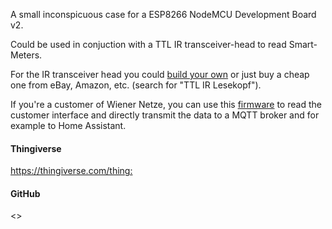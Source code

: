 A small inconspicuous case for a ESP8266 NodeMCU Development Board v2.

Could be used in conjuction with a TTL IR transceiver-head to read Smart-Meters.

For the IR transceiver head you could [build your own](https://wiki.volkszaehler.org/hardware/controllers/ir-schreib-lesekopf-ttl-ausgang) or just buy a cheap one from eBay, Amazon, etc. (search for "TTL IR Lesekopf").

If you're a customer of Wiener Netze, you can use this [firmware](https://github.com/aldadic/esp-smartmeter-reader) to read the customer interface and
directly transmit the data to a MQTT broker and for example to Home Assistant.

#### Thingiverse

<https://thingiverse.com/thing:>

#### GitHub

<>
